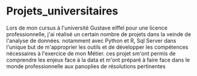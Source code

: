 # Projets_universitaires
Lors de mon cursus à l'université Gustave eiffel pour une licence professionnelle, j'ai réalisé un certain nombre de  projets dans la veinde de l'analyse de données. notamment avec Python et R, Sql Server dans l'unique but de m'approprier les outils et de développer les compétences nécessaires à l'exercice de mon Métier. ces projet sm'ont permis de comprendre les enjeux face à la data et m'ont préparé à faire face dans le monde professionnelle aux panoplies de résolutions pertinentes
